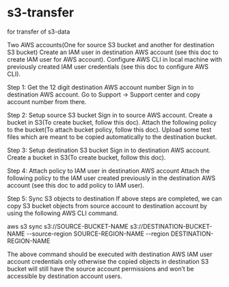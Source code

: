 # s3-transfer
for transfer of s3-data

Two AWS accounts(One for source S3 bucket and another for destination S3 bucket)
Create an IAM user in destination AWS account (see this doc to create IAM user for AWS account).
Configure AWS CLI in local machine with previously created IAM user credentials (see this doc to configure AWS CLI).


Step 1: Get the 12 digit destination AWS account number
Sign in to destination AWS account. Go to Support → Support center and copy account number from there.

Step 2: Setup source S3 bucket
Sign in to source AWS account. Create a bucket in S3(To create bucket, follow this doc). Attach the following policy to the bucket(To attach bucket policy, follow this doc). Upload some test files which are meant to be copied automatically to the destination bucket.

Step 3: Setup destination S3 bucket
Sign in to destination AWS account. Create a bucket in S3(To create bucket, follow this doc).

Step 4: Attach policy to IAM user in destination AWS account
Attach the following policy to the IAM user created previously in the destination AWS account (see this doc to add policy to IAM user).

Step 5: Sync S3 objects to destination
If above steps are completed, we can copy S3 bucket objects from source account to destination account by using the following AWS CLI command.

aws s3 sync s3://SOURCE-BUCKET-NAME s3://DESTINATION-BUCKET-NAME --source-region SOURCE-REGION-NAME --region DESTINATION-REGION-NAME


The above command should be executed with destination AWS IAM user account credentials only otherwise the copied objects in destination S3 bucket will still have the source account permissions and won’t be accessible by destination account users.


